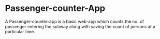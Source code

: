 # Passenger-counter-App
A Passenger-counter-app is a basic web-app which counts the no. of passenger entering the subway along with saving the count of persons at a particular time.
